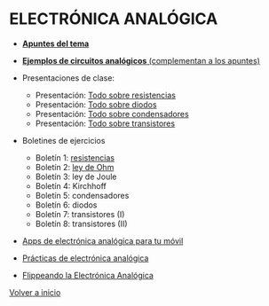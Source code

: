 # ELECTRÓNICA ANALÓGICA

- [**Apuntes del tema**](https://angelmicelti.github.io/4ESO/EAN/index.html)

- [**Ejemplos de circuitos analógicos** (complementan a los apuntes)](CircuitosApuntes/readme.md)
- Presentaciones de clase:
  - Presentación: [Todo sobre resistencias](PDF/TodoSobreResistencias.pdf)
  - Presentación: [Todo sobre diodos](PDF/TodoSobreDiodos.pdf)
  - Presentación: [Todo sobre condensadores](PDF/TodoSobreCondensador.pdf)
  - Presentación: [Todo sobre transistores](PDF/TodoSobreTransistores.pdf)

- Boletines de ejercicios
  - Boletín 1: [resistencias](PDF/bol1_resistencias.pdf)
  - Boletín 2: [ley de Ohm](PDF/bol2_ley_ohm.pdf)
  - Boletín 3: ley de Joule
  - Boletín 4: Kirchhoff
  - Boletín 5: condensadores
  - Boletín 6: diodos
  - Boletín 7: transistores (I)
  - Boletín 8: transistores (II)

- [Apps de electrónica analógica para tu móvil](Apps/readme.md)
- [Prácticas de electrónica analógica](Practicas/readme.md)
- [Flippeando la Electrónica Analógica](FlippEA/readme.md)  


[Volver a inicio](https://github.com/angelmicelti/TecnoVilladiego4)
